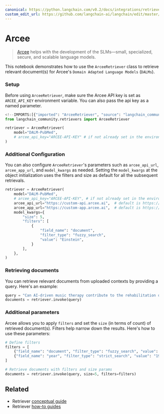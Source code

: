 ```yaml
---
canonical: https://python.langchain.com/v0.2/docs/integrations/retrievers/arcee/
custom_edit_url: https://github.com/langchain-ai/langchain/edit/master/docs/docs/integrations/retrievers/arcee.ipynb
---
```


# Arcee

>[Arcee](https://www.arcee.ai/about/about-us) helps with the development of the SLMs—small, specialized, secure, and scalable language models.

This notebook demonstrates how to use the `ArceeRetriever` class to retrieve relevant document(s) for Arcee's `Domain Adapted Language Models` (`DALMs`).

### Setup

Before using `ArceeRetriever`, make sure the Arcee API key is set as `ARCEE_API_KEY` environment variable. You can also pass the api key as a named parameter.


```python
<!--IMPORTS:[{"imported": "ArceeRetriever", "source": "langchain_community.retrievers", "docs": "https://api.python.langchain.com/en/latest/retrievers/langchain_community.retrievers.arcee.ArceeRetriever.html", "title": "Arcee"}]-->
from langchain_community.retrievers import ArceeRetriever

retriever = ArceeRetriever(
    model="DALM-PubMed",
    # arcee_api_key="ARCEE-API-KEY" # if not already set in the environment
)
```

### Additional Configuration

You can also configure `ArceeRetriever`'s parameters such as `arcee_api_url`, `arcee_app_url`, and `model_kwargs` as needed.
Setting the `model_kwargs` at the object initialization uses the filters and size as default for all the subsequent retrievals.


```python
retriever = ArceeRetriever(
    model="DALM-PubMed",
    # arcee_api_key="ARCEE-API-KEY", # if not already set in the environment
    arcee_api_url="https://custom-api.arcee.ai",  # default is https://api.arcee.ai
    arcee_app_url="https://custom-app.arcee.ai",  # default is https://app.arcee.ai
    model_kwargs={
        "size": 5,
        "filters": [
            {
                "field_name": "document",
                "filter_type": "fuzzy_search",
                "value": "Einstein",
            }
        ],
    },
)
```

### Retrieving documents
You can retrieve relevant documents from uploaded contexts by providing a query. Here's an example:


```python
query = "Can AI-driven music therapy contribute to the rehabilitation of patients with disorders of consciousness?"
documents = retriever.invoke(query)
```

### Additional parameters

Arcee allows you to apply `filters` and set the `size` (in terms of count) of retrieved document(s). Filters help narrow down the results. Here's how to use these parameters:


```python
# Define filters
filters = [
    {"field_name": "document", "filter_type": "fuzzy_search", "value": "Music"},
    {"field_name": "year", "filter_type": "strict_search", "value": "1905"},
]

# Retrieve documents with filters and size params
documents = retriever.invoke(query, size=5, filters=filters)
```


## Related

- Retriever [conceptual guide](/docs/concepts/#retrievers)
- Retriever [how-to guides](/docs/how_to/#retrievers)